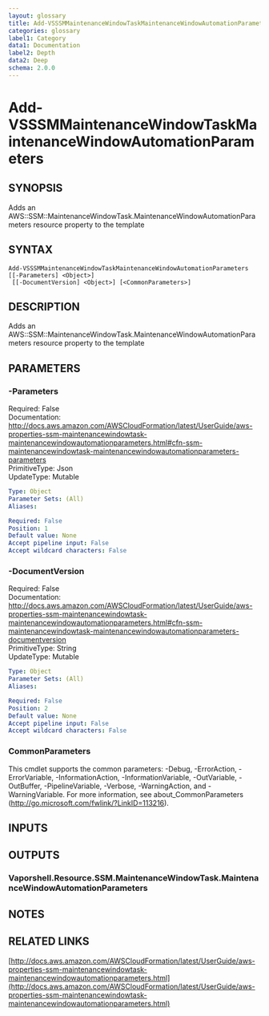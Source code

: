 ```yaml
---
layout: glossary
title: Add-VSSSMMaintenanceWindowTaskMaintenanceWindowAutomationParameters
categories: glossary
label1: Category
data1: Documentation
label2: Depth
data2: Deep
schema: 2.0.0
---
```


# Add-VSSSMMaintenanceWindowTaskMaintenanceWindowAutomationParameters

## SYNOPSIS
Adds an AWS::SSM::MaintenanceWindowTask.MaintenanceWindowAutomationParameters resource property to the template

## SYNTAX

```
Add-VSSSMMaintenanceWindowTaskMaintenanceWindowAutomationParameters [[-Parameters] <Object>]
 [[-DocumentVersion] <Object>] [<CommonParameters>]
```

## DESCRIPTION
Adds an AWS::SSM::MaintenanceWindowTask.MaintenanceWindowAutomationParameters resource property to the template

## PARAMETERS

### -Parameters
Required: False    
Documentation: http://docs.aws.amazon.com/AWSCloudFormation/latest/UserGuide/aws-properties-ssm-maintenancewindowtask-maintenancewindowautomationparameters.html#cfn-ssm-maintenancewindowtask-maintenancewindowautomationparameters-parameters    
PrimitiveType: Json    
UpdateType: Mutable

```yaml
Type: Object
Parameter Sets: (All)
Aliases:

Required: False
Position: 1
Default value: None
Accept pipeline input: False
Accept wildcard characters: False
```

### -DocumentVersion
Required: False    
Documentation: http://docs.aws.amazon.com/AWSCloudFormation/latest/UserGuide/aws-properties-ssm-maintenancewindowtask-maintenancewindowautomationparameters.html#cfn-ssm-maintenancewindowtask-maintenancewindowautomationparameters-documentversion    
PrimitiveType: String    
UpdateType: Mutable

```yaml
Type: Object
Parameter Sets: (All)
Aliases:

Required: False
Position: 2
Default value: None
Accept pipeline input: False
Accept wildcard characters: False
```

### CommonParameters
This cmdlet supports the common parameters: -Debug, -ErrorAction, -ErrorVariable, -InformationAction, -InformationVariable, -OutVariable, -OutBuffer, -PipelineVariable, -Verbose, -WarningAction, and -WarningVariable.
For more information, see about_CommonParameters (http://go.microsoft.com/fwlink/?LinkID=113216).

## INPUTS

## OUTPUTS

### Vaporshell.Resource.SSM.MaintenanceWindowTask.MaintenanceWindowAutomationParameters

## NOTES

## RELATED LINKS

[http://docs.aws.amazon.com/AWSCloudFormation/latest/UserGuide/aws-properties-ssm-maintenancewindowtask-maintenancewindowautomationparameters.html](http://docs.aws.amazon.com/AWSCloudFormation/latest/UserGuide/aws-properties-ssm-maintenancewindowtask-maintenancewindowautomationparameters.html)

